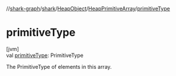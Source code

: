 //[shark-graph](../../../../index.md)/[shark](../../index.md)/[HeapObject](../index.md)/[HeapPrimitiveArray](index.md)/[primitiveType](primitive-type.md)

# primitiveType

[jvm]\
val [primitiveType](primitive-type.md): PrimitiveType

The PrimitiveType of elements in this array.
